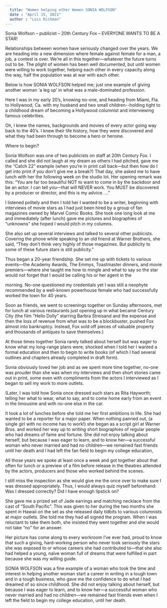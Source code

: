 ```yaml
---
  title: "Women helping other Women SONIA WOLFSON"
  date : "April 15, 2021"
  author : "Lois Richman"
---
```


Sonia Wolfson – publicist – 20th Century Fox – EVERYONE WANTS TO BE A STAR!

Relationships between women have seriously changed over the years. We are heading into a new dimension where female against female for a man, a job, a contest is over. We’re all in this together—whatever the future turns out to be. The plight of women has been well documented, but until women were willing to work together, helping each other in every capacity along the way, half the population was at war with each other.

Below is how SONIA WOLFSON helped me; just one example of giving another woman ‘a leg up’ in what was a male-dominated profession.

Here I was in my early 20’s, knowing no-one, and heading from Miami, Fla. to Hollywood, Ca. with my husband and two small children--holding tight to a childhood dream of becoming a Hollywood columnist and interviewing famous celebrities.

Oh, I knew the names, backgrounds and movies of every actor going way back to the 40’s. I knew their life history, how they were discovered and what they had been through to become a hero or heroine.

Where to begin?

Sonia Wolfson was one of two publicists on staff at 20th Century Fox. I called and she did not laugh at my dream as others I had pitched, gave me the “Catch 22” example (when you’re in print call back—but then how do I get into print if you don’t give me a break?) That day, she asked me to have lunch with her the following week on the studio lot. Her opening remark was this: “You are far too beautiful NOT to want to come in by the backdoor and be an actor. I can tell you—that will NEVER work. You MUST be discovered by a producer or director, and this is my advice. …”

I listened politely and then I told her I wanted to be a writer, beginning with interviews of movie stars as I had just been hired by a group of fan magazines owned by Marvel Comic Books. She took one long look at me and immediately (after lunch) gave me pictures and biographies of “unknowns” she hoped I would pitch in my columns.

She also set up several interviews and talked to several other publicists. Covering the phone while speaking to an old friend at Warner Brothers, she said, “They don’t think very highly of those magazines. But publicity to some of these future stars is still publicity.”

Thus began a 20-year friendship. She set me up with tickets to various events—the Academy Awards, The Emmys, Toastmaster dinners, and movie premiers—where she taught me how to mingle and what to say so the star would not forget that I would be calling his or her agent in the

morning. No-one questioned my credentials yet I was still a neophyte recommended by a well-known powerhouse female who had successfully worked the town for 40 years.

Soon as friends, we went to screenings together on Sunday afternoons, met for lunch at various restaurants just opening up in what became Century City (the film “Hello Dolly” starring Barbra Streisand and the expense and then the loss of revenue from what was to be a blockbuster, pushed Fox almost into bankruptcy. Instead, Fox sold off pieces of valuable property and thousands of antiques to save themselves.)

At those times together Sonia rarely talked about herself but was eager to know what my long-range plans were; shocked when I told her I wanted a formal education and then to begin to write books (of which I had several outlines and chapters already completed in draft form).

Sonia obviously loved her job and as we spent more time together, no-one was prouder than she was when my interviews and then short stories came out in print, some even with compliments from the actors I interviewed as I began to sell my work to more outlets.

(Later, I was told how Sonia once dressed such stars as Rita Hayworth; telling her what to wear, what to say, and to come home early from an event in the limousine and with no-one else in the car.

It took a lot of lunches before she told me her first ambitions in life. She had wanted to be a reporter for a major paper. When nothing panned out, (a single girl with no income has to work!) she began as a script girl at Warner Bros. and worked her way up to writing short biographies of regular people who had dreams of fame and fortune. She did not enjoy talking about herself, but because I was eager to learn, and to know her—a successful woman who never married and had no children—we remained fast friends until her death and I had left the fan field to begin my college education,

All those years we spoke at least once a week and got together about that often for lunch or a preview of a film before release in the theatres attended by the actors, producers and those who worked behind the scenes.

I still miss the inspection as she would give me the once over to make sure I was dressed appropriately. Thus, I would always quiz myself beforehand: Was I dressed correctly? Did I have enough lipstick on?

She gave me a prized set of Jade earrings and matching necklace from the cast of “South Pacific”. This was given to her during the two months she spent in Hawaii on the set as she released daily tidbits to various columnists at major outlets. She told me they had all signed the program. When I was reluctant to take them both, she insisted they went together and she would not take “no” for an answer.

Her picture has come along to every workroom I’ve ever had, proud to know that such a giving, hard-working person who never took seriously the stars she was exposed to or whose careers she had contributed to—that she also had helped a young, naïve woman full of dreams that were fulfilled in part because she was my willing guide.

SONIA WOLFSON was a fine example of a woman who took the time and interest in helping another woman start a career in writing in a tough town and in a tough business, who gave me the confidence to do what I had dreamed of so since childhood. She did not enjoy talking about herself, but because I was eager to learn, and to know her—a successful woman who never married and had no children—we remained fast friends even when I left the field to begin my college education, until her death.